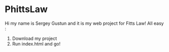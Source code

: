 PhittsLaw
=========
Hi my name is Sergey Gustun and it is my web project for Fitts Law!
All easy :
1. Download my project 
2. Run index.html and go!

